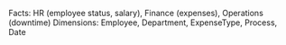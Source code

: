 Facts: HR (employee status, salary), Finance (expenses), Operations (downtime)
Dimensions: Employee, Department, ExpenseType, Process, Date